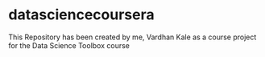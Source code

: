 # datasciencecoursera
This Repository has been created by me, Vardhan Kale as a course project for the Data Science Toolbox course

